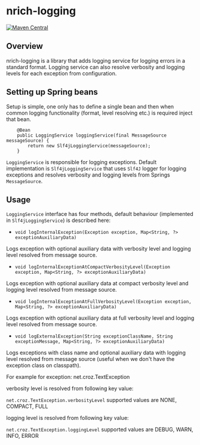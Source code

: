 # nrich-logging

[![Maven Central](https://maven-badges.herokuapp.com/maven-central/net.croz.nrich/nrich-logging/badge.svg?color=blue)](https://maven-badges.herokuapp.com/maven-central/net.croz.nrich/nrich-logging)

## Overview

nrich-logging is a library that adds logging service for logging errors in a standard format. Logging service can also resolve verbosity and logging levels for each exception from configuration.

## Setting up Spring beans

Setup is simple, one only has to define a single bean and then when common logging functionality (format, level resolving etc.) is required inject that bean.

```
    @Bean
    public LoggingService loggingService(final MessageSource messageSource) {
        return new Slf4jLoggingService(messageSource);
    }

```

`LoggingService` is responsible for logging exceptions. Default implementation is `Slf4jLoggingService` that uses `Slf4J` logger for logging exceptions and resolves verbosity and logging levels from
Springs `MessageSource`.

## Usage

`LoggingService` interface has four methods, default behaviour (implemented in `Slf4jLoggingService`) is described here:

- `void logInternalException(Exception exception, Map<String, ?> exceptionAuxiliaryData)`

Logs exception with optional auxiliary data with verbosity level and logging level resolved from message source.

- `void logInternalExceptionAtCompactVerbosityLevel(Exception exception, Map<String, ?> exceptionAuxiliaryData)`

Logs exception with optional auxiliary data at compact verbosity level and logging level resolved from message source.

- `void logInternalExceptionAtFullVerbosityLevel(Exception exception, Map<String, ?> exceptionAuxiliaryData)`

Logs exception with optional auxiliary data at full verbosity level and logging level resolved from message source.

- `void logExternalException(String exceptionClassName, String exceptionMessage, Map<String, ?> exceptionAuxiliaryData)`

Logs exceptions with class name and optional auxiliary data with logging level resolved from message source (useful when we don't have the exception class on classpath).

For example for exception: net.croz.TextException

verbosity level is resolved from following key value:

`net.croz.TextException.verbosityLevel` supported values are NONE, COMPACT, FULL

logging level is resolved from following key value:

`net.croz.TextException.loggingLevel` supported values are DEBUG, WARN, INFO, ERROR
